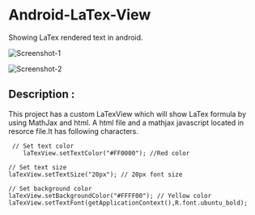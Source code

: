 # Android-LaTex-View
Showing LaTex rendered text in android.

![Screenshot-1]([app\src\main\res\drawable\screenshot_1.png](./blob/main/app/src/main/res/drawable/screenshot_1.png))

![Screenshot-2]([app\src\main\res\drawable\screenshot_2.png](https://github.com/baponkar/Android-LaTex-View/blob/main/app/src/main/res/drawable/screenshot_2.png))

## Description :
This project has a custom LaTexView which will show LaTex formula by using MathJax and html. A html file and a mathjax javascript located in resorce file.It has following characters.
```
 // Set text color
    laTexView.setTextColor("#FF0000"); //Red color

// Set text size
laTexView.setTextSize("20px"); // 20px font size

// Set background color
laTexView.setBackgroundColor("#FFFF00"); // Yellow color
laTexView.setTextFont(getApplicationContext(),R.font.ubuntu_bold);
```


